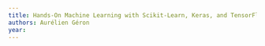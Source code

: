 ```yaml
---
title: Hands-On Machine Learning with Scikit-Learn, Keras, and TensorFlow
authors: Aurélien Géron
year: 
---
```


